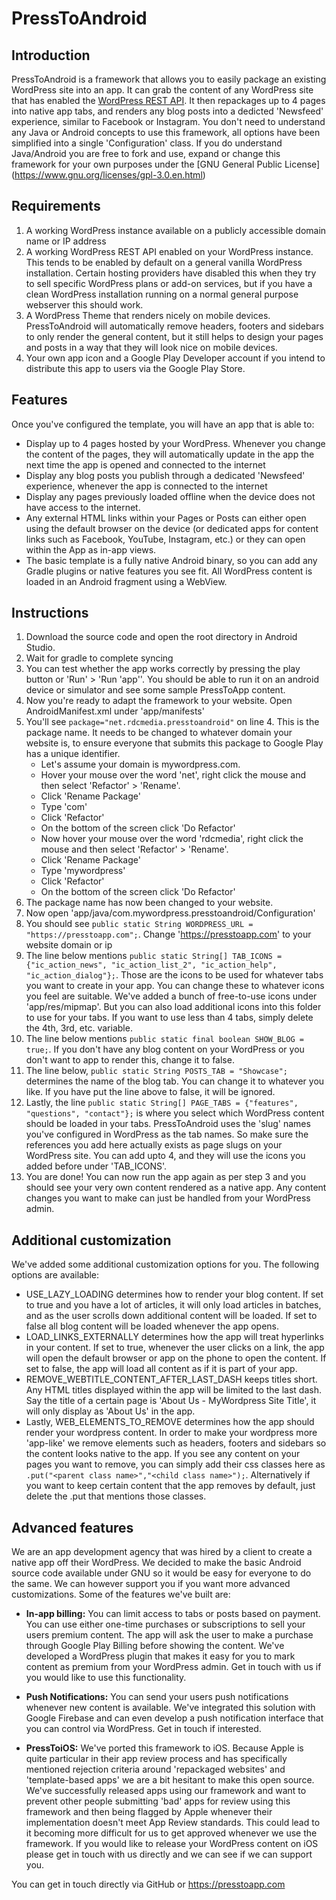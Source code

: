 # PressToAndroid

## Introduction

PressToAndroid is a framework that allows you to easily package an existing WordPress site into an app. It can grab the content of any WordPress site that has enabled the [WordPress REST API](https://developer.wordpress.org/rest-api/). It then repackages up to 4 pages into native app tabs, and renders any blog posts into a dedicted 'Newsfeed' experience, similar to Facebook or Instagram. You don't need to understand any Java or Android concepts to use this framework, all options have been simplified into a single 'Configuration' class. If you do understand Java/Android you are free to fork and use, expand or change this framework for your own purposes under the [GNU General Public License] (https://www.gnu.org/licenses/gpl-3.0.en.html)

## Requirements

1. A working WordPress instance available on a publicly accessible domain name or IP address
2. A working WordPress REST API enabled on your WordPress instance. This tends to be enabled by default on a general vanilla WordPress installation. Certain hosting providers have disabled this when they try to sell specific WordPress plans or add-on services, but if you have a clean WordPress installation running on a normal general purpose webserver this should work.
3. A WordPress Theme that renders nicely on mobile devices. PressToAndroid will automatically remove headers, footers and sidebars to only render the general content, but it still helps to design your pages and posts in a way that they will look nice on mobile devices.
4. Your own app icon and a Google Play Developer account if you intend to distribute this app to users via the Google Play Store. 

## Features

Once you've configured the template, you will have an app that is able to:

* Display up to 4 pages hosted by your WordPress. Whenever you change the content of the pages, they will automatically update in the app the next time the app is opened and connected to the internet
* Display any blog posts you publish through a dedicated 'Newsfeed' experience, whenever the app is connected to the internet
* Display any pages previously loaded offline when the device does not have access to the internet. 
* Any external HTML links within your Pages or Posts can either open using the default browser on the device (or dedicated apps for content links such as Facebook, YouTube, Instagram, etc.) or they can open within the App as in-app views.
* The basic template is a fully native Android binary, so you can add any Gradle plugins or native features you see fit. All WordPress content is loaded in an Android fragment using a WebView.

## Instructions

1. Download the source code and open the root directory in Android Studio.
2. Wait for gradle to complete syncing
3. You can test whether the app works correctly by pressing the play button or 'Run' > 'Run 'app''. You should be able to run it on an android device or simulator and see some sample PressToApp content.
4. Now you're ready to adapt the framework to your website. Open AndroidManifest.xml under 'app/manifests'
5. You'll see `package="net.rdcmedia.presstoandroid"` on line 4. This is the package name. It needs to be changed to whatever domain your website is, to ensure everyone that submits this package to Google Play has a unique identifier. 
   * Let's assume your domain is mywordpress.com. 
   * Hover your mouse over the word 'net', right click the mouse and then select 'Refactor' > 'Rename'.
   * Click 'Rename Package'
   * Type 'com'
   * Click 'Refactor'
   * On the bottom of the screen click 'Do Refactor'
   * Now hover your mouse over the word 'rdcmedia', right click the mouse and then select 'Refactor' > 'Rename'.
   * Click 'Rename Package'
   * Type 'mywordpress'
   * Click 'Refactor' 
   * On the bottom of the screen click 'Do Refactor'
5. The package name has now been changed to your website.
6. Now open 'app/java/com.mywordpress.presstoandroid/Configuration'
7. You should see `public static String WORDPRESS_URL = "https://presstoapp.com";`. Change 'https://presstoapp.com' to your website domain or ip
8. The line below mentions `public static String[] TAB_ICONS = {"ic_action_news", "ic_action_list_2", "ic_action_help", "ic_action_dialog"};`. Those are the icons to be used for whatever tabs you want to create in your app. You can change these to whatever icons you feel are suitable. We've added a bunch of free-to-use icons under 'app/res/mipmap'. But you can also load additional icons into this folder to use for your tabs. If you want to use less than 4 tabs, simply delete the 4th, 3rd, etc. variable.
9. The line below mentions `public static final boolean SHOW_BLOG = true;`. If you don't have any blog content on your WordPress or you don't want to app to render this, change it to false.
10. The line below, `public static String POSTS_TAB = "Showcase";` determines the name of the blog tab. You can change it to whatever you like. If you have put the line above to false, it will be ignored.
11. Lastly, the line `public static String[] PAGE_TABS = {"features", "questions", "contact"};` is where you select which WordPress content should be loaded in your tabs. PressToAndroid uses the 'slug' names you've configured in WordPress as the tab names. So make sure the references you add here actually exists as page slugs on your WordPress site. You can add upto 4, and they will use the icons you added before under 'TAB_ICONS'.
12. You are done! You can now run the app again as per step 3 and you should see your very own content rendered as a native app. Any content changes you want to make can just be handled from your WordPress admin. 

## Additional customization

We've added some additional customization options for you. The following options are available:

* USE_LAZY_LOADING determines how to render your blog content. If set to true and you have a lot of articles, it will only load articles in batches, and as the user scrolls down additional content will be loaded. If set to false all blog content will be loaded whenever the app opens.
* LOAD_LINKS_EXTERNALLY determines how the app will treat hyperlinks in your content. If set to true, whenever the user clicks on a link, the app will open the default browser or app on the phone to open the content. If set to false, the app will load all content as if it is part of your app.
* REMOVE_WEBTITLE_CONTENT_AFTER_LAST_DASH keeps titles short. Any HTML titles displayed within the app will be limited to the last dash. Say the title of a certain page is 'About Us - MyWordpress Site Title', it will only display as 'About Us' in the app.
* Lastly, WEB_ELEMENTS_TO_REMOVE determines how the app should render your wordpress content. In order to make your wordpress more 'app-like' we remove elements such as headers, footers and sidebars so the content looks native to the app. If you see any content on your pages you want to remove, you can simply add their css classes here as `.put("<parent class name>","<child class name>");`. Alternatively if you want to keep certain content that the app removes by default, just delete the .put that mentions those classes.

## Advanced features

We are an app development agency that was hired by a client to create a native app off their WordPress. We decided to make the basic Android source code available under GNU so it would be easy for everyone to do the same. We can however support you if you want more advanced customizations. Some of the features we've built are:

* **In-app billing:** You can limit access to tabs or posts based on payment. You can use either one-time purchases or subscriptions to sell your users premium content. The app will ask the user to make a purchase through Google Play Billing before showing the content. We've developed a WordPress plugin that makes it easy for you to mark content as premium from your WordPress admin. Get in touch with us if you would like to use this functionality. 

* **Push Notifications:** You can send your users push notifications whenever new content is available. We've integrated this solution with Google Firebase and can even develop a push notification interface that you can control via WordPress. Get in touch if interested.

* **PressToiOS:** We've ported this framework to iOS. Because Apple is quite particular in their app review process and has specifically mentioned rejection criteria around 'repackaged websites' and 'template-based apps' we are a bit hesitant to make this open source. We've successfully released apps using our framework and want to prevent other people submitting 'bad' apps for review using this framework and then being flagged by Apple whenever their implementation doesn't meet App Review standards. This could lead to it becoming more difficult for us to get approved whenever we use the framework. If you would like to release your WordPress content on iOS please get in touch with us directly and we can see if we can support you.

You can get in touch directly via GitHub or https://presstoapp.com
